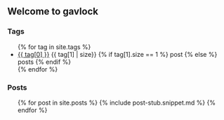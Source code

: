 ## Welcome to gavlock

### Tags

<ul>
  {% for tag in site.tags %}
    <li>
		<a href="/tags/{{ tag[0] }}/">{{ tag[0] }}</a>
		{{ tag[1] | size}}
		{% if tag[1].size == 1 %}
			post
		{% else %}
			posts
		{% endif %}
    </li>
  {% endfor %}
</ul>

### Posts

<ul>
  {% for post in site.posts %}
  {%   include post-stub.snippet.md %}
  {% endfor %}
</ul>
